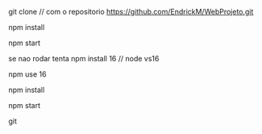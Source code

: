 git clone // com o repositorio https://github.com/EndrickM/WebProjeto.git

npm install

npm start


se nao rodar tenta npm install 16 // node vs16

npm use 16

npm install

npm start

git